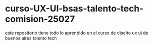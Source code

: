 # curso-UX-UI-bsas-talento-tech-comision-25027
este repositorio tiene todo lo aprendido en el curso de diseño ux ui de buenos aires talento tech 
